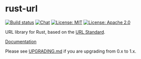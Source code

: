 rust-url
========

[![Build status](https://github.com/servo/rust-url/workflows/CI/badge.svg)](https://github.com/servo/rust-url/actions?query=workflow%3ACI)
[![Chat](https://img.shields.io/badge/chat-%23rust--url:mozilla.org-%2346BC99?logo=Matrix)](https://matrix.to/#/#rust-url:mozilla.org)
[![License: MIT](https://img.shields.io/badge/License-MIT-blue.svg)](LICENSE-MIT)
[![License: Apache 2.0](https://img.shields.io/badge/License-Apache%202.0-blue.svg)](LICENSE-APACHE)

URL library for Rust, based on the [URL Standard](https://url.spec.whatwg.org/).

[Documentation](https://docs.rs/url/)

Please see [UPGRADING.md](https://github.com/servo/rust-url/blob/master/UPGRADING.md) if you are upgrading from 0.x to 1.x.
